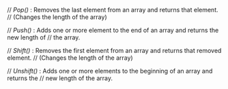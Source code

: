 // *Pop()* : Removes the last element from an array and returns that element.
// (Changes the length of the array)

// *Push()* : Adds one or more element to the end of an array and returns the new length of
// the array.

// *Shift()* : Removes the first element from an array and returns that removed element.
// (Changes the length of the array)

// *Unshift()* : Adds one or more elements to the beginning of an array and returns the
// new length of the array.
